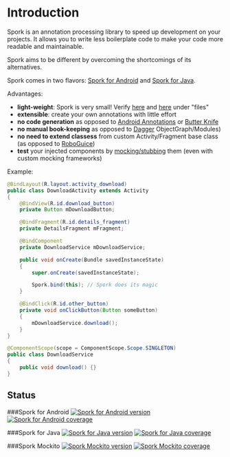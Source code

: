 # Introduction

Spork is an annotation processing library to speed up development on your projects.
It allows you to write less boilerplate code to make your code more readable and maintainable.

Spork aims to be different by overcoming the shortcomings of its alternatives.

Spork comes in two flavors: [Spork for Android](https://github.com/SporkLibrary/Spork-Android) and [Spork for Java](https://github.com/SporkLibrary/Spork).

Advantages:

- **light-weight**: Spork is very small! Verify [here](https://bintray.com/sporklibrary/spork/spork/_latestVersion) and [here](https://bintray.com/sporklibrary/spork/spork-android/_latestVersion) under "files"
- **extensible**: create your own annotations with little effort
- **no code generation** as opposed to [Android Annotations](http://androidannotations.org) or [Butter Knife](http://jakewharton.github.io/butterknife/)
- **no manual book-keeping** as opposed to [Dagger](http://square.github.io/dagger/) ObjectGraph/Modules)
- **no need to extend classess** from custom Activity/Fragment base class (as opposed to [RoboGuice](https://github.com/roboguice/roboguice))
- **test** your injected components by [mocking/stubbing](http://localhost:8000/documentation/testing/) them (even with custom mocking frameworks)

Example:

```java
@BindLayout(R.layout.activity_download)
public class DownloadActivity extends Activity
{
	@BindView(R.id.download_button)
	private Button mDownloadButton;

	@BindFragment(R.id.details_fragment)
	private DetailsFragment mFragment;

	@BindComponent
	private DownloadService mDownloadService;

	public void onCreate(Bundle savedInstanceState)
	{
		super.onCreate(savedInstanceState);

		Spork.bind(this); // Spork does its magic
	}

	@BindClick(R.id.other_button)
	private void onClickButton(Button someButton)
	{
		mDownloadService.download();
	}
}

@ComponentScope(scope = ComponentScope.Scope.SINGLETON)
public class DownloadService
{
	public void download() {}
}
```

## Status

###Spork for Android
[![Spork for Android version][android-version-svg]][android-version-link]
[![Spork for Android coverage][android-coverage-svg]][android-coverage-link]

###Spork for Java
[![Spork for Java version][java-version-svg]][java-version-link]
[![Spork for Java coverage][java-coverage-svg]][java-coverage-link]

###Spork Mockito
[![Spork Mockito version][mockito-version-svg]][mockito-version-link]
[![Spork Mockito coverage][mockito-coverage-svg]][mockito-coverage-link]

[java-version-svg]: https://img.shields.io/bintray/v/sporklibrary/spork/spork.svg?style=flat
[java-version-link]: https://bintray.com/sporklibrary/spork/spork/_latestVersion
[java-coverage-svg]: https://coveralls.io/repos/github/SporkLibrary/Spork/badge.svg?branch=master
[java-coverage-link]: https://coveralls.io/github/SporkLibrary/Spork?branch=master
[android-version-svg]: https://img.shields.io/bintray/v/sporklibrary/spork/spork-android.svg?style=flat
[android-version-link]: https://bintray.com/sporklibrary/spork/spork-android/_latestVersion
[android-coverage-svg]: https://coveralls.io/repos/github/SporkLibrary/Spork-Android/badge.svg?branch=master
[android-coverage-link]: https://coveralls.io/github/SporkLibrary/Spork-Android?branch=master
[mockito-version-svg]: https://img.shields.io/bintray/v/sporklibrary/spork/spork-mockito.svg?style=flat
[mockito-version-link]: https://bintray.com/sporklibrary/spork/spork-mockito/_latestVersion
[mockito-coverage-svg]: https://coveralls.io/repos/github/SporkLibrary/Spork-Mockito/badge.svg?branch=master
[mockito-coverage-link]: https://coveralls.io/github/SporkLibrary/Spork-Mockito?branch=master
